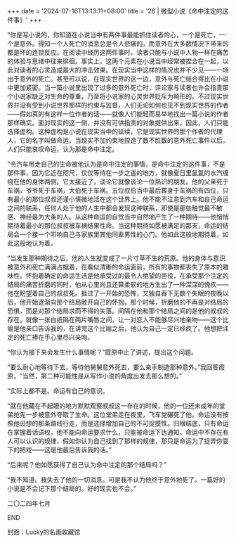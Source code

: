 +++
date = '2024-07-16T13:13:11+08:00'
title = '26 | 微型小说《命中注定的这件事》'
+++

“你是写小说的，你知道在小说当中有两件事最能抓住读者的心，一个是死亡，一个是意外。得知一个人死亡的消息总是令人悲痛的，而意外在大多数情况下带来的都是坏的连锁反应。在阅读中经历这两件事时，读者只能与小说中人物一样在痛苦的体验与思绪中往来徘徊。事实上，这两个元素在小说当中经常被捏合在一起，以此对读者的心灵造成最大的冲击效果。在现实当中这样的情况也并不少见——一场出于意外的死亡。甚至可以说，在现实世界的这一边，意外与死亡结合得比在小说中更加紧密。当一篇小说里出现了过多的意外死亡时，评论家与读者也许会指责那个小说家缺乏对生命的尊重，乃至将小说家的心灵世界贬斥为畸形的。不过现实世界并没有受到小说世界那样的约束与监督，人们无论如何也见不到现实世界的作者——假如真的有这样一位作者的话——就像人们能轻而易举地找出一篇小说的作者那样确实。面对现实的这一侧，并没有可供指责的对象提供出来，因此，人们只能选择虚构。这种虚构是小说在现实当中的延续，它是现实世界的那个作者的代理人，它的名字叫做命运。当现实不加约束地捏造了数不胜数的意外死亡事件以后，人们只能哀叹命运，认为那是命中注定。

“令汽车带走自己的生命被他认为是命中注定的事情，是命中注定的这件事，不是那件事，因为它近在咫尺，仅仅等待在一步之遥的地方，就像夏日里氤氲的水汽缠绕在他的身体两侧。它太接近了，谈论它就像谈论一位熟识的朋友。他的父亲死于车祸，爷爷死于车祸，大伯死于车祸。五位叔伯当中最后葬身于车祸的有四位，只有最小的那位叔叔还谨小慎微地活在这个世界上。他不能不注意到汽车和自己命运之间的联系，任何人处于他的人生中都会发现这种联系，即使是那些触觉最不敏感、神经最为大条的人。从这种命运的自觉当中自然地产生了一种期待——他悄悄期待着最小的那位叔叔被车祸结果性命。当这种期待如愿被满足的那天，命运的结局会一个接一个叩响自己与家族里其他同辈男性的心门。他如此这般地期待着，如此这般地认为着。

“当发生那种期待之后，他的人生就变成了一片寸草不生的荒原。他的身体与意识被意外和死亡满满占据着，在看似清晰的命运面前，所有的事物都丧失了原本的趣味性。怀抱着确定的命运生活是他承受过的最令人绝望的苦役，在承受那个注定的结局的痛苦折磨的同时，他从心里尚且还算柔软的地方生出了一种深深的愧疚——他在盼望着自己的叔叔死。捱过了一开始的恐怖，又独自吞下无数个失眠的夜晚以后，他开始逐渐向那个结局敞开自己的怀抱，那个时候，折磨他的不再是对结局的恐惧，而是对那个结局求而不得的失落。间隔在他和那个结局之间的是他的叔叔的存在。就像一张白纸隔在两片嘴唇之间，让一对恋人不能够尽兴地亲吻——这个比喻是他亲口告诉我的，在讲完这个比喻之后，他认为自己一定已经疯了。他想把注定的死亡捧在手心里尽兴亲吻。

“你认为接下来会发生什么事情呢？”霞原中止了讲述，提出这个问题。

“要么耐心地等待下去，等待他舅舅意外死去，要么亲手制造那种意外。”我回答霞原，“当然，第二种可能性是从写作小说的角度出发去那么想的。”

“实际上都不是。命运有自己的意识。

“就在他藏在不起眼的地方默默观察叔叔这一存在的时候，他的一位还未成年的堂弟抢先一步被意外夺取了生命。这位堂弟走在夜里，飞车党碾死了他。命运没有按照他设想的那条路线行走，而是选择增加自己的不可捉摸性。归根结底，只有命运在掌握着话语权，他不能向命运要求什么，只能被命运下达通知。命运中不存在有人可以认识的规律，假如你认为自己找到了那样的规律，那只是命运为了捉弄你耍下的把戏——这是他最后告诉我的话。”

“后来呢？他如愿获得了自己认为命中注定的那个结局吗？”

“我不知道。我失去了他的一切消息。可是我不认为他终于意外地死了。一篇好的小说是不会记下那个结局的。好的现实也不会。”

二〇二四年七月

END

封面：Lucky的名画收藏馆



